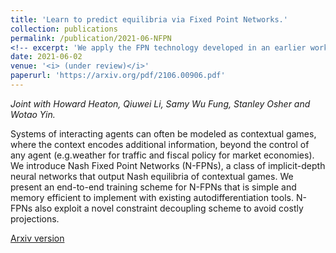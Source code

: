 ```yaml
---
title: 'Learn to predict equilibria via Fixed Point Networks.'
collection: publications
permalink: /publication/2021-06-NFPN
<!-- excerpt: 'We apply the FPN technology developed in an earlier work to the problem of predicting Nash equilibria in parametrized games.' -->
date: 2021-06-02
venue: '<i> (under review)</i>'
paperurl: 'https://arxiv.org/pdf/2106.00906.pdf'
---
```


<i> Joint with Howard Heaton, Qiuwei Li, Samy Wu Fung, Stanley Osher and Wotao Yin.</i>

Systems of interacting agents can often be modeled as contextual games, where the context encodes additional information, beyond the control of any agent (e.g.weather for traffic and fiscal policy for market economies). We introduce Nash Fixed Point Networks (N-FPNs), a class of implicit-depth neural networks that output Nash equilibria of contextual games. We present an end-to-end training scheme for N-FPNs that is simple and memory efficient to implement with existing autodifferentiation tools. N-FPNs also exploit a novel constraint decoupling scheme to avoid costly projections. 

[Arxiv version](https://arxiv.org/pdf/2106.00906.pdf)
